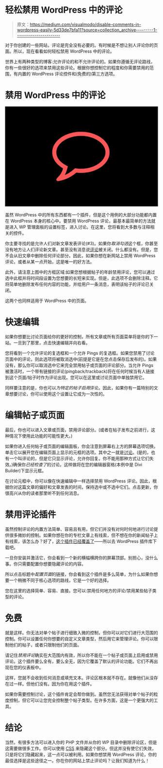 # 轻松禁用 WordPress 中的评论

> 原文：<https://medium.com/visualmodo/disable-comments-in-wordpress-easily-5d33de7bfa11?source=collection_archive---------1----------------------->

对于你创建的一些网站，评论是完全没有必要的。有时候是不想让别人评论你的页面。所以，现在看看如何轻松禁用 WordPress 中的评论。

世界上有两种类型的博客:允许评论的和不允许评论的。如果你遵循无评论路线，你有一些很好的选项来禁用这些评论。根据你想控制它的程度和你需要禁用的范围，有内置的 WordPress 评论控件和(免费的)第三方选项。

# 禁用 WordPress 中的评论

![](img/eeb6efc887ae4660bb1ae4e85c735a55.png)

虽然 WordPress 中的所有东西都有一个插件，但是这个用例的大部分功能都内置在 WordPress 本身的核心中。要禁用 WordPress 评论，最基本最简单的方法就是进入 WP 管理面板的设置标签，进入讨论。在这里，您将看到大多数与注释相关的控件。

你主要寻找的是允许人们对新文章发表评论(#3)。如果你*取消勾选*这个框，你甚至没有地方让人们评论新文章。甚至没有消息说[评论](https://visualmodo.com/)被关闭。什么都没有。但是，您不会从旧文章中删除任何评论部分。因此，如果你想在新网站上禁用 WordPress 评论，或者从某一点开始，这是唯一的好方法。

此外，请注意上图中的方框区域:如果您想根据帖子的年龄禁用评论，您可以通过选中此框并将时间段设置为您想要的长短来实现。但是，此选项不会删除注释。它将简单地删除发布任何内容的功能，并给用户一条消息，表明该帖子的评论已关闭。

这两个也同样适用于 WordPress 中的页面。

# 快速编辑

如果你想要比讨论页面给你的更好的控制，所有文章或所有页面菜单将是你的下一站。一旦到了那里，点击快速编辑并向右看。

您将看到一个允许评论的复选框和一个允许 Pings 的复选框。如果您禁用了讨论页面中的评论，则此选项将被取消选中(前提是它是在您点击保存后发布的)。如果没有，那么你可以取消选中它来完全禁用帖子或页面的评论部分。当允许 Pings 被激活时，一个带有链接的评论(pingback/trackback)将在任何时候当有人链接到这个页面/帖子时作为评论出现。您可以在这里或讨论页面中单独禁用它。

同样要注意的是，你也可以*为特定的帖子启用*评论。因此，如果你有一篇特别的文章想要讨论，你可以使用这个设置让它成为一次性的。

# 编辑帖子或页面

最后，你也可以进入文章或页面，禁用评论部分。(或者在帖子发布之前进行，这种情况下使用此功能的可能性更大。)

如果你进入任何帖子或页面的编辑面板，你会注意到屏幕右上方的屏幕选项切换。单击它以展开您在编辑页面上显示的元框的选项。其中之一就是[讨论](https://visualmodo.com/blog/)。(是的，也有一个叫评论的，但是它只显示评论，允许你回复。你不能用那种方式让它们失效。)确保你*已经检查了*的讨论。这样做将在您的编辑器窗格(本例中是 Divi Builder)下显示元框。

在讨论元框中，你可以像在快速编辑中一样选择禁用 WordPress 评论。因此，根据你对这篇文章的偏好和文章发表的时间，保持选中或不选中它们。点击更新，你很高兴从你的读者那里听不到任何消息。

# 禁用评论插件

虽然控制评论的内置方法简单、容易且有用，但它们并没有对何时何地进行讨论提供很多微妙的控制。如果你想在你的专栏文章上有线索，但不想在你的新闻帖子上有线索，该怎么办？好了，[这个插件已经覆盖了](https://wordpress.org/plugins/disable-comments/)——所以去 WordPress 插件库下载吧。

一旦你安装并激活它，你会看到一个新的横幅横跨你的屏幕顶部。别担心，没什么事。你只需要配置你想要隐藏评论的内容。

所以点击标题中*配置页面*的链接，你会看到这个插件是多么简单，为什么如果你想要一个稍微不同于核心选项的路线，它是一个好的选择。

您在这里的选择简单、容易、直接。您可以:禁用任何地方的评论/禁用某些帖子类型的评论。

# 免费

就是这样。你无法对单个帖子进行细致入微的控制，但你可以对它们进行大范围的控制。你可以设置任何你想要的自定义文章类型，然后用它来管理评论。你可以限制他们的帖子，或者只限制他们的页面。

请记住*禁用评论*确实在大范围内有效，所以你不能在一个帖子或页面上启用或禁用评论。这个插件要么全有，要么全无，因为它覆盖了默认的评论功能。它们不再出现在您的仪表板中。

这样，您就不会收到任何消息或填充文本。评论区根本就不存在。就像他们从没存在过一样。但他们没有。因为你在用这个插件。

如果你需要控制讨论，这个插件肯定会帮你做到。虽然您无法获得对单个帖子的粒度控制，但它可以让您完全控制整个帖子类型。在许多方面，这是一个更强大的工具。

# 结论

当然，有很多方法可以进入你的 PHP 文件并从你的 WP 目录中删除评论区，但是这需要做很多工作。你可以使用 [CSS](https://visualmodo.com/wordpress-themes/) 来隐藏这个部分。但这并没有使它们失效，只是将它们隐藏起来，这一点可以被利用。如果你想禁用 WordPress 评论，你的最佳选择是这些途径之一。你在你的网站上禁止评论吗？让我们知道为什么！